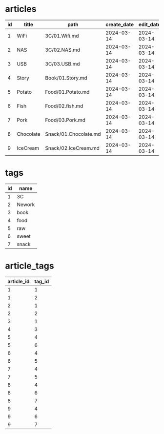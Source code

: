 # articles
| id |  title   |  path                 |create_date |edit_date   |ref_count| pin |
|----|----------|-----------------------|------------|------------|---------|-----|
|  1 | WiFi     | 3C/01.Wifi.md         | 2024-03-14 | 2024-03-14 |    0    |false|
|  2 | NAS      | 3C/02.NAS.md          | 2024-03-14 | 2024-03-14 |    0    |false|
|  3 | USB      | 3C/03.USB.md          | 2024-03-14 | 2024-03-14 |    0    |true |
|  4 | Story    | Book/01.Story.md      | 2024-03-14 | 2024-03-14 |    0    |false|
|  5 | Potato   | Food/01.Potato.md     | 2024-03-14 | 2024-03-14 |    0    |false|
|  6 | Fish     | Food/02.fish.md       | 2024-03-14 | 2024-03-14 |    0    |false|
|  7 | Pork     | Food/03.Pork.md       | 2024-03-14 | 2024-03-14 |    0    |true |
|  8 | Chocolate| Snack/01.Chocolate.md | 2024-03-14 | 2024-03-14 |    0    |true |
|  9 | IceCream | Snack/02.IceCream.md  | 2024-03-14 | 2024-03-14 |    0    |true |

# tags
| id | name  |
|----|-------|
|  1 |  3C   |
|  2 | Nework|
|  3 | book  |
|  4 | food  |
|  5 | raw   |
|  6 | sweet |
|  7 | snack |

# article_tags
| article_id | tag_id |
|------------|--------|
|1|1|
|1|2|
|2|1|
|2|2|
|3|1|
|4|3|
|5|4|
|5|6|
|6|4|
|6|5|
|7|4|
|7|5|
|8|4|
|8|6|
|8|7|
|9|4|
|9|6|
|9|7|